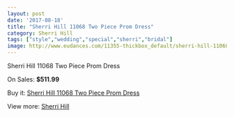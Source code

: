 ```yaml
---
layout: post
date: '2017-08-18'
title: "Sherri Hill 11068 Two Piece Prom Dress"
category: Sherri Hill
tags: ["style","wedding","special","sherri","bridal"]
image: http://www.eudances.com/11355-thickbox_default/sherri-hill-11068-two-piece-prom-dress.jpg
---
```

Sherri Hill 11068 Two Piece Prom Dress

On Sales: **$511.99**
<a href="https://www.eudances.com/en/sherri-hill/3613-sherri-hill-11068-two-piece-prom-dress.html"><amp-img layout="responsive" width="600" height="600" src="//www.eudances.com/11355-thickbox_default/sherri-hill-11068-two-piece-prom-dress.jpg" alt="Sherri Hill 11068 Two Piece Prom Dress 0" /></a>
<a href="https://www.eudances.com/en/sherri-hill/3613-sherri-hill-11068-two-piece-prom-dress.html"><amp-img layout="responsive" width="600" height="600" src="//www.eudances.com/11362-thickbox_default/sherri-hill-11068-two-piece-prom-dress.jpg" alt="Sherri Hill 11068 Two Piece Prom Dress 1" /></a>
<a href="https://www.eudances.com/en/sherri-hill/3613-sherri-hill-11068-two-piece-prom-dress.html"><amp-img layout="responsive" width="600" height="600" src="//www.eudances.com/11361-thickbox_default/sherri-hill-11068-two-piece-prom-dress.jpg" alt="Sherri Hill 11068 Two Piece Prom Dress 2" /></a>
<a href="https://www.eudances.com/en/sherri-hill/3613-sherri-hill-11068-two-piece-prom-dress.html"><amp-img layout="responsive" width="600" height="600" src="//www.eudances.com/11360-thickbox_default/sherri-hill-11068-two-piece-prom-dress.jpg" alt="Sherri Hill 11068 Two Piece Prom Dress 3" /></a>
<a href="https://www.eudances.com/en/sherri-hill/3613-sherri-hill-11068-two-piece-prom-dress.html"><amp-img layout="responsive" width="600" height="600" src="//www.eudances.com/11359-thickbox_default/sherri-hill-11068-two-piece-prom-dress.jpg" alt="Sherri Hill 11068 Two Piece Prom Dress 4" /></a>
<a href="https://www.eudances.com/en/sherri-hill/3613-sherri-hill-11068-two-piece-prom-dress.html"><amp-img layout="responsive" width="600" height="600" src="//www.eudances.com/11358-thickbox_default/sherri-hill-11068-two-piece-prom-dress.jpg" alt="Sherri Hill 11068 Two Piece Prom Dress 5" /></a>
<a href="https://www.eudances.com/en/sherri-hill/3613-sherri-hill-11068-two-piece-prom-dress.html"><amp-img layout="responsive" width="600" height="600" src="//www.eudances.com/11357-thickbox_default/sherri-hill-11068-two-piece-prom-dress.jpg" alt="Sherri Hill 11068 Two Piece Prom Dress 6" /></a>
<a href="https://www.eudances.com/en/sherri-hill/3613-sherri-hill-11068-two-piece-prom-dress.html"><amp-img layout="responsive" width="600" height="600" src="//www.eudances.com/11356-thickbox_default/sherri-hill-11068-two-piece-prom-dress.jpg" alt="Sherri Hill 11068 Two Piece Prom Dress 7" /></a>

Buy it: [Sherri Hill 11068 Two Piece Prom Dress](https://www.eudances.com/en/sherri-hill/3613-sherri-hill-11068-two-piece-prom-dress.html "Sherri Hill 11068 Two Piece Prom Dress")

View more: [Sherri Hill](https://www.eudances.com/en/80-Sherri-Hill "Sherri Hill")